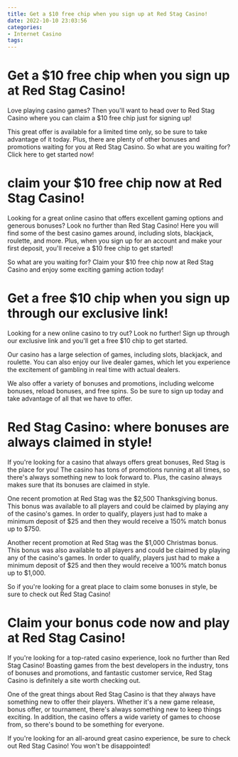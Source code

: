 ```yaml
---
title: Get a $10 free chip when you sign up at Red Stag Casino!
date: 2022-10-10 23:03:56
categories:
- Internet Casino
tags:
---
```



#  Get a $10 free chip when you sign up at Red Stag Casino!

Love playing casino games? Then you'll want to head over to Red Stag Casino where you can claim a $10 free chip just for signing up!

This great offer is available for a limited time only, so be sure to take advantage of it today. Plus, there are plenty of other bonuses and promotions waiting for you at Red Stag Casino. So what are you waiting for? Click here to get started now!

#  claim your $10 free chip now at Red Stag Casino!

Looking for a great online casino that offers excellent gaming options and generous bonuses? Look no further than Red Stag Casino! Here you will find some of the best casino games around, including slots, blackjack, roulette, and more. Plus, when you sign up for an account and make your first deposit, you'll receive a $10 free chip to get started!

So what are you waiting for? Claim your $10 free chip now at Red Stag Casino and enjoy some exciting gaming action today!

#  Get a free $10 chip when you sign up through our exclusive link!

Looking for a new online casino to try out? Look no further! Sign up through our exclusive link and you'll get a free $10 chip to get started.

Our casino has a large selection of games, including slots, blackjack, and roulette. You can also enjoy our live dealer games, which let you experience the excitement of gambling in real time with actual dealers.

We also offer a variety of bonuses and promotions, including welcome bonuses, reload bonuses, and free spins. So be sure to sign up today and take advantage of all that we have to offer.

#  Red Stag Casino: where bonuses are always claimed in style!

If you're looking for a casino that always offers great bonuses, Red Stag is the place for you! The casino has tons of promotions running at all times, so there's always something new to look forward to. Plus, the casino always makes sure that its bonuses are claimed in style.

One recent promotion at Red Stag was the $2,500 Thanksgiving bonus. This bonus was available to all players and could be claimed by playing any of the casino's games. In order to qualify, players just had to make a minimum deposit of $25 and then they would receive a 150% match bonus up to $750.

Another recent promotion at Red Stag was the $1,000 Christmas bonus. This bonus was also available to all players and could be claimed by playing any of the casino's games. In order to qualify, players just had to make a minimum deposit of $25 and then they would receive a 100% match bonus up to $1,000.

So if you're looking for a great place to claim some bonuses in style, be sure to check out Red Stag Casino!

#  Claim your bonus code now and play at Red Stag Casino!

If you're looking for a top-rated casino experience, look no further than Red Stag Casino! Boasting games from the best developers in the industry, tons of bonuses and promotions, and fantastic customer service, Red Stag Casino is definitely a site worth checking out.

One of the great things about Red Stag Casino is that they always have something new to offer their players. Whether it's a new game release, bonus offer, or tournament, there's always something new to keep things exciting. In addition, the casino offers a wide variety of games to choose from, so there's bound to be something for everyone.

If you're looking for an all-around great casino experience, be sure to check out Red Stag Casino! You won't be disappointed!